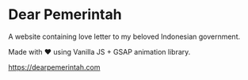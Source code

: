 # Dear Pemerintah

A website containing love letter to my beloved Indonesian government.

Made with ❤️ using Vanilla JS + GSAP animation library.

https://dearpemerintah.com
